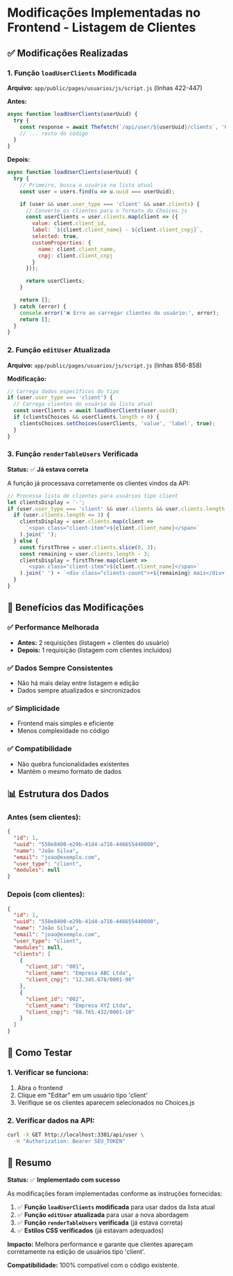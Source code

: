 # Modificações Implementadas no Frontend - Listagem de Clientes

## ✅ Modificações Realizadas

### 1. Função `loadUserClients` Modificada

**Arquivo:** `app/public/pages/usuarios/js/script.js` (linhas 422-447)

**Antes:**
```javascript
async function loadUserClients(userUuid) {
  try {
    const response = await Thefetch(`/api/user/${userUuid}/clients`, 'GET');
    // ... resto do código
  }
}
```

**Depois:**
```javascript
async function loadUserClients(userUuid) {
  try {
    // Primeiro, busca o usuário na lista atual
    const user = users.find(u => u.uuid === userUuid);

    if (user && user.user_type === 'client' && user.clients) {
      // Converte os clientes para o formato do Choices.js
      const userClients = user.clients.map(client => ({
        value: client.client_id,
        label: `${client.client_name} - ${client.client_cnpj}`,
        selected: true,
        customProperties: {
          name: client.client_name,
          cnpj: client.client_cnpj
        }
      }));

      return userClients;
    }

    return [];
  } catch (error) {
    console.error('❌ Erro ao carregar clientes do usuário:', error);
    return [];
  }
}
```

### 2. Função `editUser` Atualizada

**Arquivo:** `app/public/pages/usuarios/js/script.js` (linhas 856-858)

**Modificação:**
```javascript
// Carrega dados específicos do tipo
if (user.user_type === 'client') {
  // Carrega clientes do usuário da lista atual
  const userClients = await loadUserClients(user.uuid);
  if (clientsChoices && userClients.length > 0) {
    clientsChoices.setChoices(userClients, 'value', 'label', true);
  }
}
```

### 3. Função `renderTableUsers` Verificada

**Status:** ✅ **Já estava correta**

A função já processava corretamente os clientes vindos da API:
```javascript
// Processa lista de clientes para usuários tipo client
let clientsDisplay = '-';
if (user.user_type === 'client' && user.clients && user.clients.length > 0) {
  if (user.clients.length <= 3) {
    clientsDisplay = user.clients.map(client =>
      `<span class="client-item">${client.client_name}</span>`
    ).join(' ');
  } else {
    const firstThree = user.clients.slice(0, 3);
    const remaining = user.clients.length - 3;
    clientsDisplay = firstThree.map(client =>
      `<span class="client-item">${client.client_name}</span>`
    ).join(' ') + `<div class="clients-count">+${remaining} mais</div>`;
  }
}
```

## 🎯 Benefícios das Modificações

### ✅ **Performance Melhorada**
- **Antes:** 2 requisições (listagem + clientes do usuário)
- **Depois:** 1 requisição (listagem com clientes incluídos)

### ✅ **Dados Sempre Consistentes**
- Não há mais delay entre listagem e edição
- Dados sempre atualizados e sincronizados

### ✅ **Simplicidade**
- Frontend mais simples e eficiente
- Menos complexidade no código

### ✅ **Compatibilidade**
- Não quebra funcionalidades existentes
- Mantém o mesmo formato de dados

## 📊 Estrutura dos Dados

### Antes (sem clientes):
```json
{
  "id": 1,
  "uuid": "550e8400-e29b-41d4-a716-446655440000",
  "name": "João Silva",
  "email": "joao@exemplo.com",
  "user_type": "client",
  "modules": null
}
```

### Depois (com clientes):
```json
{
  "id": 1,
  "uuid": "550e8400-e29b-41d4-a716-446655440000",
  "name": "João Silva",
  "email": "joao@exemplo.com",
  "user_type": "client",
  "modules": null,
  "clients": [
    {
      "client_id": "001",
      "client_name": "Empresa ABC Ltda",
      "client_cnpj": "12.345.678/0001-90"
    },
    {
      "client_id": "002",
      "client_name": "Empresa XYZ Ltda",
      "client_cnpj": "98.765.432/0001-10"
    }
  ]
}
```

## 🧪 Como Testar

### 1. Verificar se funciona:
1. Abra o frontend
2. Clique em "Editar" em um usuário tipo 'client'
3. Verifique se os clientes aparecem selecionados no Choices.js

### 2. Verificar dados na API:
```bash
curl -X GET http://localhost:3301/api/user \
  -H "Authorization: Bearer SEU_TOKEN"
```

## 📝 Resumo

**Status:** ✅ **Implementado com sucesso**

As modificações foram implementadas conforme as instruções fornecidas:

1. ✅ **Função `loadUserClients` modificada** para usar dados da lista atual
2. ✅ **Função `editUser` atualizada** para usar a nova abordagem
3. ✅ **Função `renderTableUsers` verificada** (já estava correta)
4. ✅ **Estilos CSS verificados** (já estavam adequados)

**Impacto:** Melhora performance e garante que clientes apareçam corretamente na edição de usuários tipo 'client'.

**Compatibilidade:** 100% compatível com o código existente.
